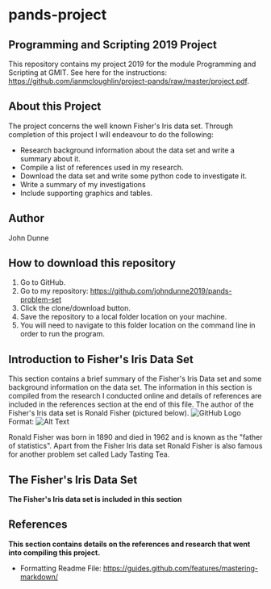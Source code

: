 # pands-project

## Programming and Scripting 2019 Project

This repository contains my project 2019 for the module Programming and Scripting at GMIT. See here for the instructions: https://github.com/ianmcloughlin/project-pands/raw/master/project.pdf. 

## About this Project

The project concerns the well known Fisher's Iris data set. Through completion of this project I will endeavour to do the following:

* Research background information about the data set and write a summary about it. 
* Compile a list of references used in my research. 
* Download the data set and write some python code to investigate it. 
* Write a summary of my investigations
* Include supporting graphics and tables. 

## Author
John Dunne

## How to download this repository

1. Go to GitHub.
2. Go to my repository: https://github.com/johndunne2019/pands-problem-set
3. Click the clone/download button.
4. Save the repository to a local folder location on your machine.
5. You will need to navigate to this folder location on the command line in order to run the program.

## Introduction to Fisher's Iris Data Set

This section contains a brief summary of the Fisher's Iris Data set and some background information on the data set. The information in this section is compiled from the research I conducted online and details of references are included in the references section at the end of this file. 
The author of the Fisher's Iris data set is Ronald Fisher (pictured below). 
![GitHub Logo](/images/logo.png)
Format: ![Alt Text](https://www.google.com/search?q=Ronald+Fisher&source=lnms&tbm=isch&sa=X&ved=0ahUKEwjwo-KT1a_hAhUTuHEKHUBwDZcQ_AUIDigB&biw=1366&bih=625#imgrc=-8EXTRaxApX5qM:)

Ronald Fisher was born in 1890 and died in 1962 and is known as the "father of statistics". Apart from the Fisher Iris data set Ronald Fisher is also famous for another problem set called Lady Tasting Tea. 


## The Fisher's Iris Data Set

**The Fisher's Iris data set is included in this section**


## References

**This section contains details on the references and research that went into compiling this project.**

* Formatting Readme File: https://guides.github.com/features/mastering-markdown/

